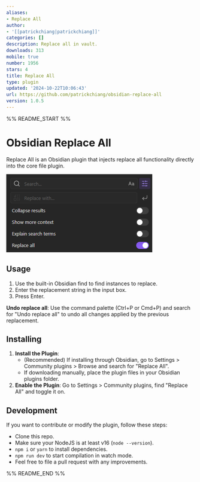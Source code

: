 ```yaml
---
aliases:
- Replace All
author:
- '[[patrickchiang|patrickchiang]]'
categories: []
description: Replace all in vault.
downloads: 313
mobile: true
number: 1956
stars: 4
title: Replace All
type: plugin
updated: '2024-10-22T10:06:43'
url: https://github.com/patrickchiang/obsidian-replace-all
version: 1.0.5
---
```


%% README_START %%

# Obsidian Replace All

Replace All is an Obsidian plugin that injects replace all functionality directly into the core file plugin.

![Replace All](https://raw.githubusercontent.com/patrickchiang/obsidian-replace-all/HEAD/img/replaceall.png)

## Usage

1. Use the built-in Obsidian find to find instances to replace.
2. Enter the replacement string in the input box.
3. Press Enter.

**Undo replace all**: Use the command palette (Ctrl+P or Cmd+P) and search for "Undo replace all" to undo all changes applied by the previous replacement.

## Installing

1. **Install the Plugin**:
   - (Recommended) If installing through Obsidian, go to Settings > Community plugins > Browse and search for "Replace All".
   - If downloading manually, place the plugin files in your Obsidian plugins folder.
2. **Enable the Plugin**: Go to Settings > Community plugins, find "Replace All" and toggle it on.

## Development

If you want to contribute or modify the plugin, follow these steps:

- Clone this repo.
- Make sure your NodeJS is at least v16 (`node --version`).
- `npm i` or `yarn` to install dependencies.
- `npm run dev` to start compilation in watch mode.
- Feel free to file a pull request with any improvements.


%% README_END %%
